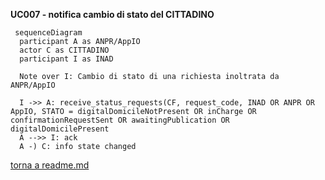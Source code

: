 **UC007 - notifica cambio di stato del CITTADINO**

```mermaid
 sequenceDiagram
  participant A as ANPR/AppIO
  actor C as CITTADINO
  participant I as INAD

  Note over I: Cambio di stato di una richiesta inoltrata da ANPR/AppIO

  I ->> A: receive_status_requests(CF, request_code, INAD OR ANPR OR AppIO, STATO = digitalDomicileNotPresent OR inCharge OR confirmationRequestSent OR awaitingPublication OR digitalDomicilePresent
  A -->> I: ack
  A -) C: info state changed 

```


[torna a readme.md](../readme.md)